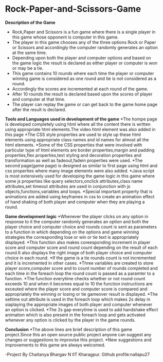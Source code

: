 # Rock-Paper-and-Scissors-Game

**Description of the Game**
- Rock,Paper and Scissors is a fun game where there is a single player in this game whose opponent is computer in this game.
- The player in this game chooses any of the three options Rock or Paper or Scissors and accordingly the computer randomly generates an option at the same time.
- Depending upon both the player and computer options and based on the game logic the result is declared as either player or computer is won or may be a tie.
- This game  contains 10 rounds where each time the player or computer winning game is considered as one round and tie is not considered as a round.
- Accordingly the scores are incremented at each round of the game. 
- After  10 rounds the result is declared based upon the scores of player and computer at that time.
- The player can replay the game or can get back to the game home page after the result is declared.

**Tools and Languages used in development of the game**
*The hompe page is developed completely using html where all the content there is written using appropriate html elements.The video html element was also added in this page
*The CSS style properties are used to style up these html elements using appropriate class names and id names for almost all the html elements.
*Some of the CSS properties that were involved with particular type of html elements are border properties,margin and padding properties,flex properties,text styling and decoration 
properties and transformation as well as fadeout,fadein properties were used.
*The second page(game page) is designed as similar to first page using html and css properties where many image elements were also added.
*Java script is most extensively used for developing the game logic in this game where some js properties like query selectors,onclick attributes,class name attributes,set timeout attributes are used in conjunction 
with js objects,functions,variables and loops.
*Special important property that is animations are added using keyframes in css to create an animation effect of hand shaking of both player and computer when they are playing a
round.


**Game development logic**
*Whenever the player clicks on any option in response to it the computer randomly generates an option and both the player choice and computer choice and rounds count is sent as 
parameters to a  function in which depending on the options and game winning strategies the corresponding lose or win or tie text is appropriately displayed.
*This function also makes coreesponding increment in player score and computer score and round count depending on the result of each round.It also displays the right image of both player choice and 
computer choice in each round.
*If the game is a tie rounds count is not incremented and it is incremented in other cases.
*Three variables are created to store player score,computer score and to count number of rounds completed and each time in the foreach loop the round count is passed as a paramter
to a function.
*The function everytime checks whether or not round count exceeds 10 and when it becomes equal to 10 the function instructions are exceuted where the player score and computer
score is compared and appropriately the winning or losing or tie gameover result is displayed.
*The settime out attribute is used in the foreach loop which makes 2s delay in siaplaying the appropriate images of both player and computer whenever an option is clicked.
*The 2s gap everytime is used to add handshake effect animation which is also present in the foreach loop and gets activated whenever any option is clicked by the player in the game rounds.

**Conclusion**
*The above lines are brief description of this game project.Since this an open source public project anyone can suggest any changes or suggestions to improvise this project.
*New suggestions and improvements to this game are always welcomed.

-Project By Chaitanya Bhargav N
IIT Kharagpur.
Github profile:nallapu27
